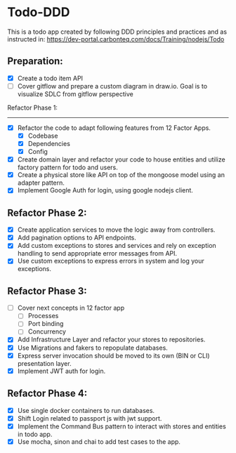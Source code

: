 # Todo-DDD

This is a todo app created by following DDD principles and practices and as instructed in:
https://dev-portal.carbonteq.com/docs/Training/nodejs/Todo

## Preparation:

- [x] Create a todo item API
- [ ] Cover gitflow and prepare a custom diagram in draw.io. Goal is to visualize SDLC from gitflow perspective

Refactor Phase 1:

---

- [x] Refactor the code to adapt following features from 12 Factor Apps.
  - [x] Codebase
  - [x] Dependencies
  - [x] Config
- [x] Create domain layer and refactor your code to house entities and utilize factory pattern for todo and users.
- [x] Create a physical store like API on top of the mongoose model using an adapter pattern.
- [x] Implement Google Auth for login, using google nodejs client.

## Refactor Phase 2:

- [x] Create application services to move the logic away from controllers.
- [x] Add pagination options to API endpoints.
- [x] Add custom exceptions to stores and services and rely on exception handling to send appropriate error messages from API.
- [x] Use custom exceptions to express errors in system and log your exceptions.

## Refactor Phase 3:

- [ ] Cover next concepts in 12 factor app
  - [ ] Processes
  - [ ] Port binding
  - [ ] Concurrency
- [x] Add Infrastructure Layer and refactor your stores to repositories.
- [x] Use Migrations and fakers to repopulate databases.
- [x] Express server invocation should be moved to its own (BIN or CLI) presentation layer.
- [x] Implement JWT auth for login.

## Refactor Phase 4:

- [x] Use single docker containers to run databases.
- [x] Shift Login related to passport js with jwt support.
- [x] Implement the Command Bus pattern to interact with stores and entities in todo app.
- [x] Use mocha, sinon and chai to add test cases to the app.
